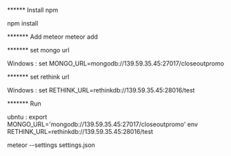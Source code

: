 ****** Install npm

npm install


******* Add meteor
 meteor add


 ******* set mongo url

 Windows : set MONGO_URL=mongodb://139.59.35.45:27017/closeoutpromo


 ******* set rethink url

 Windows : set RETHINK_URL=rethinkdb://139.59.35.45:28016/test


 ******* Run

 ubntu : export MONGO_URL='mongodb://139.59.35.45:27017/closeoutpromo' env RETHINK_URL=rethinkdb://139.59.35.45:28016/test

 meteor  --settings settings.json
